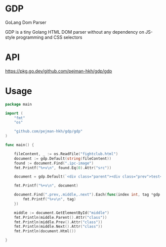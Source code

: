 # GDP
GoLang Dom Parser

GDP is a tiny Golang HTML DOM parser without any dependency on JS-style programming and CSS selectors

# API
https://pkg.go.dev/github.com/pejman-hkh/gdp/gdp

# Usage
```go
package main

import (
	"fmt"
	"os"

	"github.com/pejman-hkh/gdp/gdp"
)

func main() {

	fileContent, _ := os.ReadFile("fightclub.html")
	document := gdp.Default(string(fileContent))
	found := document.Find(".ipc-image")
	fmt.Printf("%+v\n", found.Eq(0).Attr("src"))

	document = gdp.Default(`<div class="parent"><div class="prev">test</div><div class="middle" id="middle">test1</div><span class="next"></span></div>`)

	fmt.Printf("%+v\n", document)

	document.Find(".prev,.middle,.next").Each(func(index int, tag *gdp.Tag) {
		fmt.Printf("%+v\n", tag)
	})

	middle := document.GetElementById("middle")
	fmt.Println(middle.Parent().Attr("class"))
	fmt.Println(middle.Prev().Attr("class"))
	fmt.Println(middle.Next().Attr("class"))
	fmt.Println(document.Html())

}
```